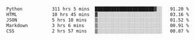 <!--START_SECTION:waka-->

```txt
Python           311 hrs 5 mins  ██████████████████████▓░░   91.20 %
HTML             10 hrs 45 mins  ▓░░░░░░░░░░░░░░░░░░░░░░░░   03.16 %
JSON             5 hrs 10 mins   ▒░░░░░░░░░░░░░░░░░░░░░░░░   01.52 %
Markdown         3 hrs 6 mins    ▒░░░░░░░░░░░░░░░░░░░░░░░░   00.91 %
CSS              2 hrs 57 mins   ▒░░░░░░░░░░░░░░░░░░░░░░░░   00.87 %
```

<!--END_SECTION:waka-->
